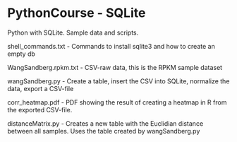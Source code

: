 PythonCourse - SQLite
=====================

Python with SQLite. Sample data and scripts.

shell_commands.txt - Commands to install sqlite3 and how to create an empty db

WangSandberg.rpkm.txt - CSV-raw data, this is the RPKM sample dataset

wangSandberg.py - Create a table, insert the CSV into SQLite, normalize the data, export a CSV-file

corr_heatmap.pdf - PDF showing the result of creating a heatmap in R from the exported CSV-file.

distanceMatrix.py - Creates a new table with the Euclidian distance between all samples. Uses the table created by wangSandberg.py


